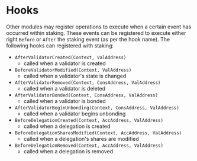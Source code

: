 <!--
order: 5
-->

# Hooks

Other modules may register operations to execute when a certain event has
occurred within staking.  These events can be registered to execute either
right `Before` or `After` the staking event (as per the hook name). The
following hooks can registered with staking:

- `AfterValidatorCreated(Context, ValAddress)`
    - called when a validator is created
- `BeforeValidatorModified(Context, ValAddress)`
    - called when a validator's state is changed
- `AfterValidatorRemoved(Context, ConsAddress, ValAddress)`
    - called when a validator is deleted
- `AfterValidatorBonded(Context, ConsAddress, ValAddress)`
    - called when a validator is bonded
- `AfterValidatorBeginUnbonding(Context, ConsAddress, ValAddress)`
    - called when a validator begins unbonding
- `BeforeDelegationCreated(Context, AccAddress, ValAddress)`
    - called when a delegation is created
- `BeforeDelegationSharesModified(Context, AccAddress, ValAddress)`
    - called when a delegation's shares are modified
- `BeforeDelegationRemoved(Context, AccAddress, ValAddress)`
    - called when a delegation is removed

